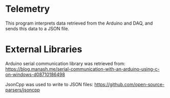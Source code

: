 # Telemetry
This program interprets data retrieved from the Arduino and DAQ, and sends this data to a JSON file.

# External Libraries
Arduino serial communication library was retrieved from:
https://blog.manash.me/serial-communication-with-an-arduino-using-c-on-windows-d08710186498

JsonCpp was used to write to JSON files:
https://github.com/open-source-parsers/jsoncpp
